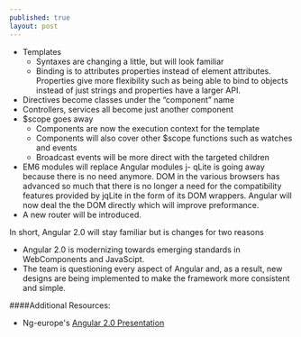 ```yaml
---
published: true
layout: post
---
```


- Templates 
	- Syntaxes are changing a little, but will look familiar
	- Binding is to attributes properties instead of element attributes.  Properties give more flexibility such as being able to bind to objects instead of just strings and properties have a larger API.
- Directives become classes under the “component” name
- Controllers, services all become just another component
- $scope goes away
	- Components are now the execution context for the template
	- Components will also cover other $scope functions such as watches and events
	- Broadcast events will be more direct with the targeted children
- EM6 modules will replace Angular modules
j- qLite is going away because there is no need anymore.  DOM in the various browsers has advanced so much that there is no longer a need for the compatibility features provided by jqLite in the form of its DOM wrappers.  Angular will now deal the the DOM directly which will improve preformance.
- A new router will be introduced.

In short, Angular 2.0 will stay familiar but is changes for two reasons
- Angular 2.0 is modernizing towards emerging standards in WebComponents and JavaScipt.  
- The team is questioning every aspect of Angular and, as a result, new designs are being implemented to make the framework more consistent and simple.

####Additional Resources:
- Ng-europe's [Angular 2.0 Presentation](https://www.youtube.com/watch?v=gNmWybAyBHI&index=2&list=PLhc_bKwZngxW_ZlY0NkaGkvKpiA_pzcZ-)


